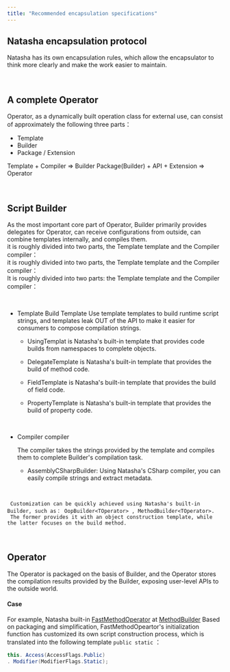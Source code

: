 ```yaml
---
title: "Recommended encapsulation specifications"
---
```


## Natasha encapsulation protocol

Natasha has its own encapsulation rules, which allow the encapsulator to think more clearly and make the work easier to maintain.

<br/>

## A complete Operator

Operator, as a dynamically built operation class for external use, can consist of approximately the following three parts：

- Template
- Builder
- Package / Extension

Template + Compiler => Builder Package(Builder) + API + Extension => Operator

<br/>

## Script Builder

As the most important core part of Operator, Builder primarily provides delegates for Operator, can receive configurations from outside, can combine templates internally, and compiles them.  
it is roughly divided into two parts, the Template template and the Compiler compiler：  
it is roughly divided into two parts, the Template template and the Compiler compiler：  
It is roughly divided into two parts: the Template template and the Compiler compiler：

<br/>

- Template Build Template Use template templates to build runtime script strings, and templates leak OUT of the API to make it easier for consumers to compose compilation strings.
  - UsingTemplat is Natasha's built-in template that provides code builds from namespaces to complete objects.
  - DelegateTemplate is Natasha's built-in template that provides the build of method code.

  - FieldTemplate is Natasha's built-in template that provides the build of field code.

  - PropertyTemplate is Natasha's built-in template that provides the build of property code.

<br/>

   - Compiler compiler

        The compiler takes the strings provided by the template and compiles them to complete Builder's compilation task.

      - AssemblyCSharpBuilder: Using Natasha's CSharp compiler, you can easily compile strings and extract metadata.


<br/>

     Customization can be quickly achieved using Natasha's built-in Builder, such as： OopBuilder<TOperator> , MethodBuilder<TOperator>.
     The former provides it with an object construction template, while the latter focuses on the build method.

<br/>

## Operator

The Operator is packaged on the basis of Builder, and the Operator stores the compilation results provided by the Builder, exposing user-level APIs to the outside world.
<br/>

#### Case

For example, Natasha built-in [FastMethodOperator](https://github.com/dotnetcore/Natasha/blob/master/src/Natasha.CSharp/Natasha.CSharp.Template/Api/Level1/Operator/FastMethodOperator.cs) at [MethodBuilder](https://github.com/dotnetcore/Natasha/blob/master/src/Natasha.CSharp/Natasha.CSharp.Template/Builder/MethodBuilder.cs) Based on packaging and simplification, FastMethodOpeartor's initialization function has customized its own script construction process, which is translated into the following template `public static` ：

```cs
this. Access(AccessFlags.Public)
. Modifier(ModifierFlags.Static);
```

